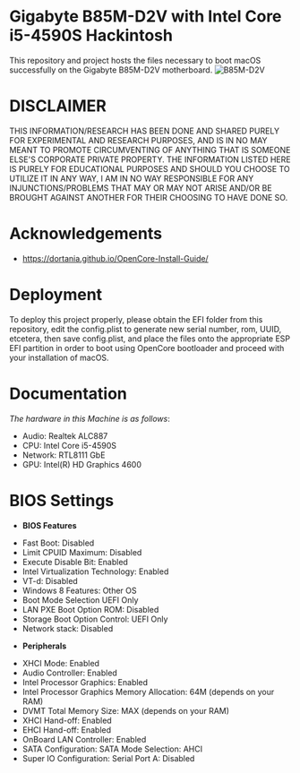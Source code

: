 # Gigabyte B85M-D2V with Intel Core i5-4590S Hackintosh
This repository and project hosts the files necessary to boot macOS successfully on the Gigabyte B85M-D2V motherboard.
![B85M-D2V](https://github.com/BluePurplePro/Gigabyte_B85M-D2V_with_Intel_Core_i5-4590S_hackintosh/assets/84092284/7a97b603-220b-4457-89b2-9ca4a5d73b1b)

# DISCLAIMER
THIS INFORMATION/RESEARCH HAS BEEN DONE AND SHARED PURELY FOR EXPERIMENTAL AND RESEARCH PURPOSES, AND IS IN NO MAY MEANT TO PROMOTE CIRCUMVENTING OF ANYTHING THAT IS SOMEONE ELSE'S CORPORATE PRIVATE PROPERTY. THE INFORMATION LISTED HERE IS PURELY FOR EDUCATIONAL PURPOSES AND SHOULD YOU CHOOSE TO UTILIZE IT IN ANY WAY, I AM IN NO WAY RESPONSIBLE FOR ANY INJUNCTIONS/PROBLEMS THAT MAY OR MAY NOT ARISE AND/OR BE BROUGHT AGAINST ANOTHER FOR THEIR CHOOSING TO HAVE DONE SO.

# Acknowledgements
- https://dortania.github.io/OpenCore-Install-Guide/
  
# Deployment
To deploy this project properly, please obtain the EFI folder from this repository, edit the config.plist to generate new serial number, rom, UUID, etcetera, then save config.plist, and place the files onto the appropriate ESP EFI partition in order to boot using OpenCore bootloader and proceed with your installation of macOS.

# Documentation
_The hardware in this Machine is as follows_:
- Audio: Realtek ALC887
- CPU: Intel Core i5-4590S
- Network: RTL8111 GbE
- GPU: Intel(R) HD Graphics 4600

# BIOS Settings

+ **BIOS Features**
- Fast Boot: Disabled
- Limit CPUID Maximum: Disabled
- Execute Disable Bit: Enabled
- Intel Virtualization Technology: Enabled
- VT-d: Disabled
- Windows 8 Features: Other OS
- Boot Mode Selection UEFI Only
- LAN PXE Boot Option ROM: Disabled
- Storage Boot Option Control: UEFI Only
- Network stack: Disabled

+ **Peripherals**
- XHCI Mode: Enabled
- Audio Controller: Enabled
- Intel Processor Graphics: Enabled
- Intel Processor Graphics Memory Allocation: 64M (depends on your RAM)
- DVMT Total Memory Size: MAX (depends on your RAM)
- XHCI Hand-off: Enabled
- EHCI Hand-off: Enabled
- OnBoard LAN Controller: Enabled
- SATA Configuration: SATA Mode Selection: AHCI
- Super IO Configuration: Serial Port A: Disabled
